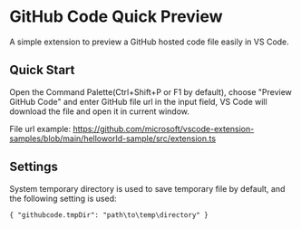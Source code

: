 # GitHub Code Quick Preview

A simple extension to preview a GitHub hosted code file easily in VS Code.

## Quick Start

Open the Command Palette(Ctrl+Shift+P or F1 by default), choose "Preview GitHub Code" and enter GitHub file url in the input field, VS Code will download the file and open it in current window.

File url example:
https://github.com/microsoft/vscode-extension-samples/blob/main/helloworld-sample/src/extension.ts

## Settings
System temporary directory is used to save temporary file by default, and the following setting is used:

`{ "githubcode.tmpDir": "path\to\temp\directory" }`
